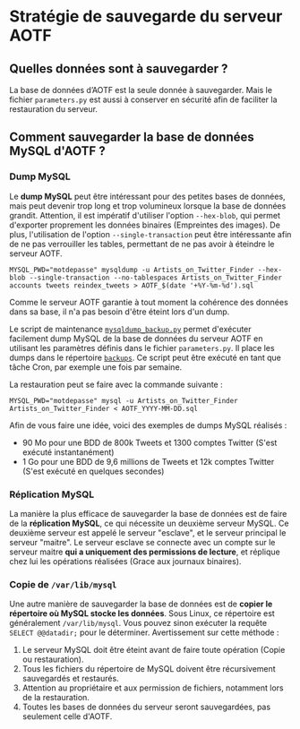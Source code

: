 # Stratégie de sauvegarde du serveur AOTF

## Quelles données sont à sauvegarder ?

La base de données d’AOTF est la seule donnée à sauvegarder. Mais le fichier `parameters.py` est aussi à conserver en sécurité afin de faciliter la restauration du serveur.


## Comment sauvegarder la base de données MySQL d'AOTF ?

### Dump MySQL

Le **dump MySQL** peut être intéressant pour des petites bases de données, mais peut devenir trop long et trop volumineux lorsque la base de données grandit. Attention, il est impératif d'utiliser l'option `--hex-blob`, qui permet d'exporter proprement les données binaires (Empreintes des images). De plus, l'utilisation de l'option `--single-transaction` peut être intéressante afin de ne pas verrouiller les tables, permettant de ne pas avoir à éteindre le serveur AOTF.
```
MYSQL_PWD="motdepasse" mysqldump -u Artists_on_Twitter_Finder --hex-blob --single-transaction --no-tablespaces Artists_on_Twitter_Finder accounts tweets reindex_tweets > AOTF_$(date '+%Y-%m-%d').sql
```

Comme le serveur AOTF garantie à tout moment la cohérence des données dans sa base, il n'a pas besoin d'être éteint lors d'un dump.

Le script de maintenance [`mysqldump_backup.py`](../maintenance/mysqldump_backup.py) permet d'exécuter facilement dump MySQL de la base de données du serveur AOTF en utilisant les paramètres définis dans le fichier `parameters.py`. Il place les dumps dans le répertoire [`backups`](../backups). Ce script peut être exécuté en tant que tâche Cron, par exemple une fois par semaine.

La restauration peut se faire avec la commande suivante :
```
MYSQL_PWD="motdepasse" mysql -u Artists_on_Twitter_Finder Artists_on_Twitter_Finder < AOTF_YYYY-MM-DD.sql
```

Afin de vous faire une idée, voici des exemples de dumps MySQL réalisés :
* 90 Mo pour une BDD de 800k Tweets et 1300 comptes Twitter (S'est exécuté instantanément)
* 1 Go pour une BDD de 9,6 millions de Tweets et 12k comptes Twitter (S'est exécuté en quelques secondes)


### Réplication MySQL

La manière la plus efficace de sauvegarder la base de données est de faire de la **réplication MySQL**, ce qui nécessite un deuxième serveur MySQL. Ce deuxième serveur est appelé le serveur "esclave", et le serveur principal le serveur "maitre". Le serveur esclave se connecte avec un compte sur le serveur maitre **qui a uniquement des permissions de lecture**, et réplique chez lui les opérations réalisées (Grace aux journaux binaires).


### Copie de `/var/lib/mysql`

Une autre manière de sauvegarder la base de données est de **copier le répertoire où MySQL stocke les données**. Sous Linux, ce répertoire est généralement `/var/lib/mysql`. Vous pouvez sinon exécuter la requête `SELECT @@datadir;` pour le déterminer. Avertissement sur cette méthode :
1. Le serveur MySQL doit être éteint avant de faire toute opération (Copie ou restauration).
2. Tous les fichiers du répertoire de MySQL doivent être récursivement sauvegardés et restaurés.
3. Attention au propriétaire et aux permission de fichiers, notamment lors de la restauration.
4. Toutes les bases de données du serveur seront sauvegardées, pas seulement celle d'AOTF.
